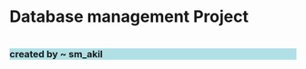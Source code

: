 <h1>Database management Project<h1>
  <h3 style="background-color:powderblue;">created by ~ sm_akil<h3>

